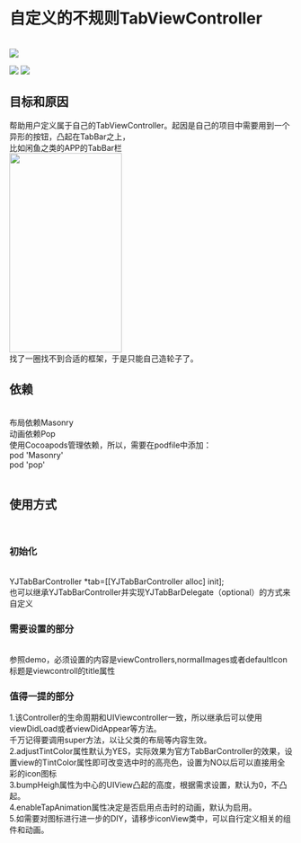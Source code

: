 <h1>自定义的不规则TabViewController</h1></br>
<a href="http://i1.piimg.com/4851/c80c297f6c30dcaf.png" title="点击显示原始图片"><img src="http://i1.piimg.com/4851/c80c297f6c30dcaft.jpg"></a>

<a href="http://i1.piimg.com/4851/a164f31dab2dd803.png" title="点击显示原始图片"><img src="http://i1.piimg.com/4851/a164f31dab2dd803t.jpg"></a>
<a href="http://i1.piimg.com/4851/c80c297f6c30dcaf.png" title="点击显示原始图片"><img src="http://i1.piimg.com/4851/c80c297f6c30dcaft.jpg"></a>

<h2>目标和原因</h2>
帮助用户定义属于自己的TabViewController。起因是自己的项目中需要用到一个异形的按钮，凸起在TabBar之上，</br>
比如闲鱼之类的APP的TabBar栏</br>
<img src="http://img7.qiyipic.com/image/appstore/20151221/7d/a7/201377220_89_1_1450703699402_16x9.jpg" width="200" height ="355"></br>
找了一圈找不到合适的框架，于是只能自己造轮子了。</br>

<h2>依赖</h2></br>
布局依赖Masonry</br>
动画依赖Pop</br>
使用Cocoapods管理依赖，所以，需要在podfile中添加：</br>
pod 'Masonry'</br>
pod 'pop'</br>
</br>

<h2>使用方式</h2></br>
<h3>初始化</h3></br>
YJTabBarController *tab=[[YJTabBarController alloc] init];</br>
也可以继承YJTabBarController并实现YJTabBarDelegate（optional）的方式来自定义</br>
<h3>需要设置的部分</h3></br>
参照demo，必须设置的内容是viewControllers,normalImages或者defaultIcon</br>
标题是viewcontroll的title属性</br>
<h3>值得一提的部分</h3>
1.该Controller的生命周期和UIViewcontroller一致，所以继承后可以使用viewDidLoad或者viewDidAppear等方法。</br>
千万记得要调用super方法，以让父类的布局等内容生效。</br>
2.adjustTintColor属性默认为YES，实际效果为官方TabBarController的效果，设置view的TintColor属性即可改变选中时的高亮色，设置为NO以后可以直接用全彩的icon图标</br>
3.bumpHeigh属性为中心的UIView凸起的高度，根据需求设置，默认为0，不凸起。</br>
4.enableTapAnimation属性决定是否启用点击时的动画，默认为启用。</br>
5.如需要对图标进行进一步的DIY，请移步iconView类中，可以自行定义相关的组件和动画。</br>

